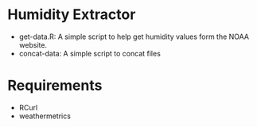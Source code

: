 # Humidity Extractor

- get-data.R: A simple script to help get humidity values form the NOAA website.
- concat-data: A simple script to concat files

# Requirements

* RCurl
* weathermetrics


